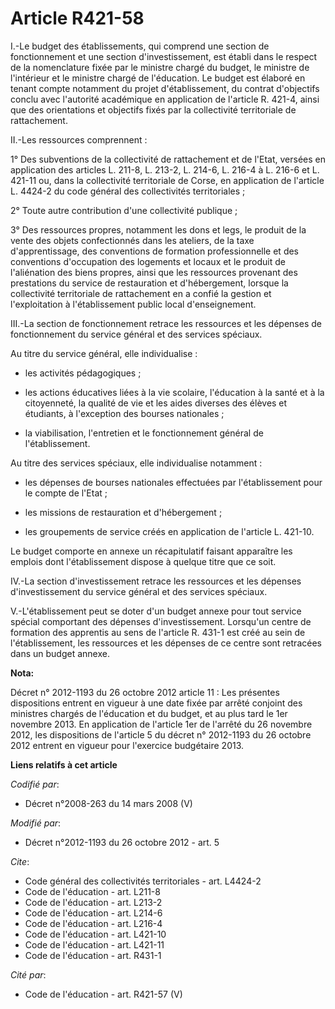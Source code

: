 # Article R421-58

I.-Le budget des établissements, qui comprend une section de fonctionnement et une section d'investissement, est établi dans
le respect de la nomenclature fixée par le ministre chargé du budget, le ministre de l'intérieur et le ministre chargé de
l'éducation. Le budget est élaboré en tenant compte notamment du projet d'établissement, du contrat d'objectifs conclu avec
l'autorité académique en application de l'article R. 421-4, ainsi que des orientations et objectifs fixés par la collectivité
territoriale de rattachement. 

II.-Les ressources comprennent : 

1° Des subventions de la collectivité de rattachement et de l'Etat, versées en application des articles L. 211-8, L. 213-2,
L. 214-6, L. 216-4 à L. 216-6 et L. 421-11 ou, dans la collectivité territoriale de Corse, en application de l'article L.
4424-2 du code général des collectivités territoriales ; 

2° Toute autre contribution d'une collectivité publique ; 

3° Des ressources propres, notamment les dons et legs, le produit de la vente des objets confectionnés dans les ateliers, de
la taxe d'apprentissage, des conventions de formation professionnelle et des conventions d'occupation des logements et locaux
et le produit de l'aliénation des biens propres, ainsi que les ressources provenant des prestations du service de
restauration et d'hébergement, lorsque la collectivité territoriale de rattachement en a confié la gestion et l'exploitation
à l'établissement public local d'enseignement. 

III.-La section de fonctionnement retrace les ressources et les dépenses de fonctionnement du service général et des services
spéciaux. 

Au titre du service général, elle individualise :

- les activités pédagogiques ;

- les actions éducatives liées à la vie scolaire, l'éducation à la santé et à la citoyenneté, la qualité de vie et les aides
diverses des élèves et étudiants, à l'exception des bourses nationales ;

- la viabilisation, l'entretien et le fonctionnement général de l'établissement. 

Au titre des services spéciaux, elle individualise notamment :

- les dépenses de bourses nationales effectuées par l'établissement pour le compte de l'Etat ;

- les missions de restauration et d'hébergement ;

- les groupements de service créés en application de l'article L. 421-10. 

Le budget comporte en annexe un récapitulatif faisant apparaître les emplois dont l'établissement dispose à quelque titre que
ce soit. 

IV.-La section d'investissement retrace les ressources et les dépenses d'investissement du service général et des services
spéciaux. 

V.-L'établissement peut se doter d'un budget annexe pour tout service spécial comportant des dépenses d'investissement.
Lorsqu'un centre de formation des apprentis au sens de l'article R. 431-1 est créé au sein de l'établissement, les ressources
et les dépenses de ce centre sont retracées dans un budget annexe.

**Nota:**

Décret n° 2012-1193 du 26 octobre 2012 article 11 : Les présentes dispositions entrent en vigueur à une date fixée par arrêté
conjoint des ministres chargés de l'éducation et du budget, et au plus tard le 1er novembre 2013. En application de l'article
1er de l'arrêté du 26 novembre 2012, les dispositions de l'article 5 du décret n° 2012-1193 du 26 octobre 2012 entrent en
vigueur pour l'exercice budgétaire 2013.

**Liens relatifs à cet article**

_Codifié par_:

  - Décret n°2008-263 du 14 mars 2008 (V)

_Modifié par_:

  - Décret n°2012-1193 du 26 octobre 2012 - art. 5

_Cite_:

  - Code général des collectivités territoriales - art. L4424-2
  - Code de l'éducation - art. L211-8
  - Code de l'éducation - art. L213-2
  - Code de l'éducation - art. L214-6
  - Code de l'éducation - art. L216-4
  - Code de l'éducation - art. L421-10
  - Code de l'éducation - art. L421-11
  - Code de l'éducation - art. R431-1

_Cité par_:

  - Code de l'éducation - art. R421-57 (V)
